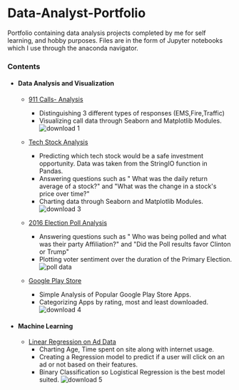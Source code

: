 # Data-Analyst-Portfolio
Portfolio containing data analysis projects completed by me for self learning, and hobby purposes. Files are in the form of Jupyter notebooks which I use through the anaconda navigator. 
### Contents
  - #### Data Analysis and Visualization
      - [911 Calls- Analysis](https://github.com/Navaldeol/Kaggle-911-Dataset/blob/master/911%20Kaggle%20Calls.ipynb)
         - Distinguishing 3 different types of responses (EMS,Fire,Traffic)
         - Visualizing call data through Seaborn and Matplotlib Modules.
           ![download 1](https://user-images.githubusercontent.com/44048793/51202206-101c1800-18b3-11e9-826f-0fddc71d2007.png)

      - [Tech Stock Analysis](https://github.com/Navaldeol/TechStockStats/blob/master/StockAnalysis.ipynb)
         - Predicting which tech stock would be a safe investment opportunity. Data was taken from the StringIO function in Pandas.
         - Answering questions such as " What was the daily return average of a stock?" and "What was the change in a stock's price over time?" 
         - Charting data through Seaborn and Matplotlib Modules.
         ![download 3](https://user-images.githubusercontent.com/44048793/51202991-d64c1100-18b4-11e9-9c47-93c12282967f.png)

      - [2016 Election Poll Analysis](https://github.com/Navaldeol/2016-Election-Poll-Data/blob/master/Generic%20Election%20Stuff.ipynb)
         - Answering questions such as " Who was being polled and what was their party Affiliation?" and "Did the Poll results favor Clinton or Trump"
         - Plotting voter sentiment over the duration of the Primary Election. 
         ![poll data](https://user-images.githubusercontent.com/44048793/51204444-88d1a300-18b8-11e9-893c-0132183289e5.png)

      - [Google Play Store](https://github.com/Navaldeol/Google-Play-Store-Data/blob/master/AndroidData.ipynb)
         - Simple Analysis of Popular Google Play Store Apps.
         - Categorizing Apps by rating, most and least downloaded. 
         ![download 4](https://user-images.githubusercontent.com/44048793/51204625-dc43f100-18b8-11e9-8d2e-bd211899cb6f.png)

  - #### Machine Learning
      - [Linear Regression on Ad Data](https://github.com/Navaldeol/Linear-Regression-on-Ad-Data/blob/master/Regression%20on%20Advertising.ipynb)
         - Charting Age, Time spent on site along with internet usage. 
         - Creating a Regression model to predict if a user will click on an ad or not based on their features. 
         - Binary Classification so Logistical Regression is the best model suited.
         ![download 5](https://user-images.githubusercontent.com/44048793/51205640-2fb73e80-18bb-11e9-929d-f35cca30c35d.png)

